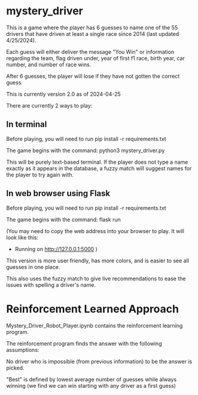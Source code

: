 # mystery_driver

This is a game where the player has 6 guesses to name one of the 55 drivers that have driven at least a single race since 2014 (last updated 4/25/2024).

Each guess will either deliver the message "You Win" or information regarding the team, flag driven under, year of first f1 race, birth year, car number, and number of race wins.

After 6 guesses, the player will lose if they have not gotten the correct guess.

This is currently version 2.0 as of 2024-04-25

There are currently 2 ways to play:

## In terminal 
Before playing, you will need to run
pip install -r requirements.txt

The game begins with the command:
python3 mystery_driver.py

This will be purely text-based terminal.
If the player does not type a name exactly as it appears in the database, a fuzzy match will suggest names for the player to try again with.

## In web browser using Flask

Before playing, you will need to run
pip install -r requirements.txt

The game begins with the command:
flask run

(You may need to copy the web address into your browser to play. It will look like this:  
 * Running on http://127.0.0.1:5000
)

This version is more user friendly, has more colors, and is easier to see all guesses in one place.

This also uses the fuzzy match to give live recommendations to ease the issues with spelling a driver's name.

# Reinforcement Learned Approach

Mystery_Driver_Robot_Player.ipynb contains the reinforcement learning program.

The reinforcement program finds the answer with the following assumptions:

No driver who is impossible (from previous information) to be the answer is picked.

"Best" is defined by lowest average number of guesses while always winning (we find we can win starting with any driver as a first guess)